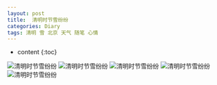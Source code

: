 ```yaml
---
layout: post
title:  清明时节雪纷纷
categories: Diary
tags: 清明 雪 北京 天气 随笔 心情
---
```


* content
{:toc}

![清明时节雪纷纷](http://5b0988e595225.cdn.sohucs.com/images/20180404/017e31775dca4d958fd4102a2b1d0ace.jpeg)
![清明时节雪纷纷](http://ww4.sinaimg.cn/bmiddle/5f478ad9ly1fq0tqvjldoj20qo0zkguy.jpg)
![清明时节雪纷纷](http://ww4.sinaimg.cn/bmiddle/da758dbaly1fq13icnzchj20se0qo41t.jpg)
![清明时节雪纷纷](https://wx4.sinaimg.cn/mw690/47b46085ly1fq0rvn66zxj20m60hegnm.jpg)
![清明时节雪纷纷](https://wx1.sinaimg.cn/mw690/47b46085ly1fq0rvmwugdj20k00e4gma.jpg)
